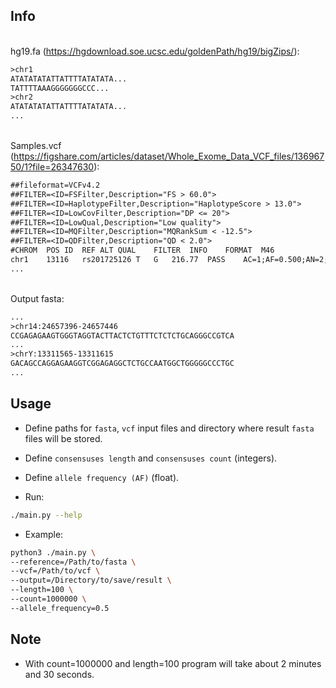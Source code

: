 ## Info

\
hg19.fa (https://hgdownload.soe.ucsc.edu/goldenPath/hg19/bigZips/):

```txt
>chr1
ATATATATATTATTTTATATATA...
TATTTTAAAGGGGGGGCCC...
>chr2
ATATATATATTATTTTATATATA...
...
```

\
Samples.vcf (https://figshare.com/articles/dataset/Whole_Exome_Data_VCF_files/13696750/1?file=26347630):

```txt
##fileformat=VCFv4.2
##FILTER=<ID=FSFilter,Description="FS > 60.0">
##FILTER=<ID=HaplotypeFilter,Description="HaplotypeScore > 13.0">
##FILTER=<ID=LowCovFilter,Description="DP <= 20">
##FILTER=<ID=LowQual,Description="Low quality">
##FILTER=<ID=MQFilter,Description="MQRankSum < -12.5">
##FILTER=<ID=QDFilter,Description="QD < 2.0">
#CHROM	POS	ID	REF	ALT	QUAL	FILTER	INFO	FORMAT	M46
chr1	13116	rs201725126	T	G	216.77	PASS	AC=1;AF=0.500;AN=2;BaseQRankSum=-3.141;ClippingRankSum=0.000;DB;DP=63;ExcessHet=3.0103;FS=0.000;MLEAC=1;MLEAF=0.500;MQ=32.69;MQRankSum=-5.538;QD=3.44;ReadPosRankSum=0.802;SNPEFF_EFFECT=INTRON;SNPEFF_EXON_ID=2;SNPEFF_FUNCTIONAL_CLASS=NONE;SNPEFF_GENE_BIOTYPE=processed_transcript;SNPEFF_GENE_NAME=DDX11L1;SNPEFF_IMPACT=MODIFIER;SNPEFF_TRANSCRIPT_ID=ENST00000456328;SOR=0.312	GT:AB:AD:DP:GQ:MQ0:PL	0/1:0.780:49,14:62:99:0:245,0,3203
...
```

\
Output fasta:

```txt
...
>chr14:24657396-24657446
CCGAGAGAAGTGGGTAGGTACTTACTCTGTTTCTCTCTGCAGGGCCGTCA
...
>chrY:13311565-13311615
GACAGCCAGGAGAAGGTCGGAGAGGCTCTGCCAATGGCTGGGGGCCCTGC
...
```


## Usage

* Define paths for `fasta`, `vcf` input files and directory where result `fasta` files will be stored.

* Define `consensuses length` and `consensuses count` (integers).

* Define `allele frequency (AF)` (float).

* Run:

```sh
./main.py --help
```

* Example:

```sh
python3 ./main.py \
--reference=/Path/to/fasta \
--vcf=/Path/to/vcf \
--output=/Directory/to/save/result \
--length=100 \
--count=1000000 \
--allele_frequency=0.5
```

## Note

* With count=1000000 and length=100 program will take about 2 minutes and 30 seconds.
